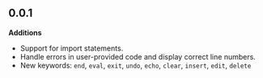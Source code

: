 ## 0.0.1

**Additions**
- Support for import statements.
- Handle errors in user-provided code and display correct line numbers.
- New keywords: `end`, `eval`, `exit`, `undo`, `echo`, `clear`, `insert`, `edit`, `delete`
